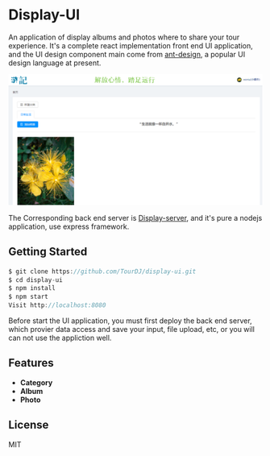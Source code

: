 # Display-UI

An application of display albums and photos where to share your tour experience. It's a complete react implementation front end UI application, and the UI design component main come from [ant-design](https://github.com/ant-design/ant-design), a popular UI design language at present. 

![sample](https://github.com/TourDJ/display-ui/blob/master/src/assets/sample.png)    

The Corresponding back end server is [Display-server](https://github.com/TourDJ/display-server), and it's pure a nodejs application, use express framework.

## Getting Started
```javascript
$ git clone https://github.com/TourDJ/display-ui.git
$ cd display-ui
$ npm install
$ npm start
Visit http://localhost:8080
```

Before start the UI application, you must first deploy the back end server, which provier data access and save your input, file upload, etc, or you will can not use the appliction well.

## Features
* <strong>Category</strong>
* <strong>Album</strong>
* <strong>Photo</strong>

## License

MIT

